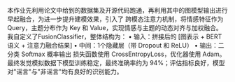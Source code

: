 本作业先利用论文中给到的数据集及开源代码跑通，再利用其中的图模型输出进行早起融合，为进一步提升建模效果，引入了 跨模态注意力机制，将情感特征作为 Query，主题分布作为 Key 和 Value，实现情感与主题的动态对齐与加权融合。
我自定义了FusionClassifier，整体结构为：
    • 输入：拼接后的 [图表示 + BERT语义 + 注意力融合结果]
    • 中间：1个隐藏层（带 Dropout 和 ReLU）
    • 输出：二分类 Softmax 概率输出
损失函数使用 CrossEntropyLoss，优化器使用 Adam。
最终发觉模拟数据下模型训练稳定，最终准确率约为 94%；评估指标良好，模型对"谣言"与"非谣言"均有良好的识别能力。
